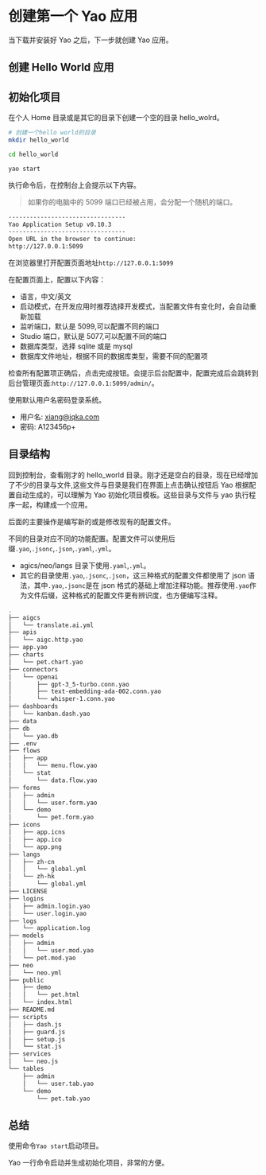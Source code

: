 # 创建第一个 Yao 应用

当下载并安装好 Yao 之后，下一步就创建 Yao 应用。

## 创建 Hello World 应用

## 初始化项目

在个人 Home 目录或是其它的目录下创建一个空的目录 hello_wolrd。

```sh
# 创建一个hello world的目录
mkdir hello_world

cd hello_world

yao start
```

执行命令后，在控制台上会提示以下内容。

> 如果你的电脑中的 5099 端口已经被占用，会分配一个随机的端口。

```sh
---------------------------------
Yao Application Setup v0.10.3
---------------------------------
Open URL in the browser to continue:
http://127.0.0.1:5099
```

在浏览器里打开配置页面地址`http://127.0.0.1:5099`

在配置页面上，配置以下内容：

- 语言，中文/英文
- 启动模式，在开发应用时推荐选择开发模式，当配置文件有变化时，会自动重新加载
- 监听端口，默认是 5099,可以配置不同的端口
- Studio 端口，默认是 5077,可以配置不同的端口
- 数据库类型，选择 sqlite 或是 mysql
- 数据库文件地址，根据不同的数据库类型，需要不同的配置项

检查所有配置项正确后，点击完成按钮。会提示后台配置中，配置完成后会跳转到后台管理页面:`http://127.0.0.1:5099/admin/`。

使用默认用户名密码登录系统。

- 用户名: xiang@iqka.com
- 密码: A123456p+

## 目录结构

回到控制台，查看刚才的 hello_world 目录。刚才还是空白的目录，现在已经增加了不少的目录与文件,这些文件与目录是我们在界面上点击确认按钮后 Yao 根据配置自动生成的，可以理解为 Yao 初始化项目模板。这些目录与文件与 yao 执行程序一起，构建成一个应用。

后面的主要操作是编写新的或是修改现有的配置文件。

不同的目录对应不同的功能配置。配置文件可以使用后缀`.yao`,`.jsonc`,`.json`,`.yaml`,`.yml`。

- agics/neo/langs 目录下使用`.yaml`,`.yml`。
- 其它的目录使用`.yao`,`.jsonc`,`.json`，这三种格式的配置文件都使用了 json 语法，其中`.yao`,`.jsonc`是在 json 格式的基础上增加注释功能。推荐使用`.yao`作为文件后缀，这种格式的配置文件更有辨识度，也方便编写注释。

```sh
.
├── aigcs
│   └── translate.ai.yml
├── apis
│   └── aigc.http.yao
├── app.yao
├── charts
│   └── pet.chart.yao
├── connectors
│   └── openai
│       ├── gpt-3_5-turbo.conn.yao
│       ├── text-embedding-ada-002.conn.yao
│       └── whisper-1.conn.yao
├── dashboards
│   └── kanban.dash.yao
├── data
├── db
│   └── yao.db
├── .env
├── flows
│   ├── app
│   │   └── menu.flow.yao
│   └── stat
│       └── data.flow.yao
├── forms
│   ├── admin
│   │   └── user.form.yao
│   └── demo
│       └── pet.form.yao
├── icons
│   ├── app.icns
│   ├── app.ico
│   └── app.png
├── langs
│   ├── zh-cn
│   │   └── global.yml
│   └── zh-hk
│       └── global.yml
├── LICENSE
├── logins
│   ├── admin.login.yao
│   └── user.login.yao
├── logs
│   └── application.log
├── models
│   ├── admin
│   │   └── user.mod.yao
│   └── pet.mod.yao
├── neo
│   └── neo.yml
├── public
│   ├── demo
│   │   └── pet.html
│   └── index.html
├── README.md
├── scripts
│   ├── dash.js
│   ├── guard.js
│   ├── setup.js
│   └── stat.js
├── services
│   └── neo.js
└── tables
    ├── admin
    │   └── user.tab.yao
    └── demo
        └── pet.tab.yao
```

## 总结

使用命令`Yao start`启动项目。

Yao 一行命令启动并生成初始化项目，非常的方便。
